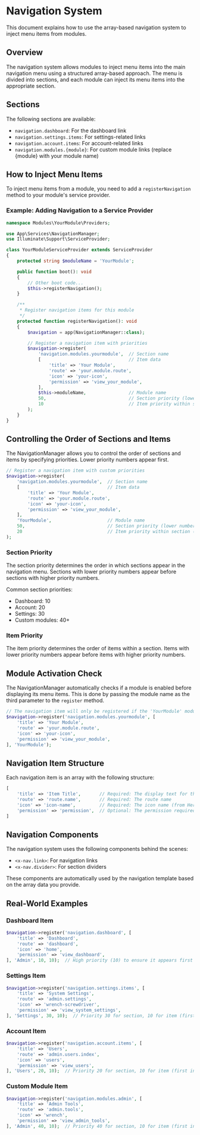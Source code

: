 # Navigation System

This document explains how to use the array-based navigation system to inject menu items from modules.

## Overview

The navigation system allows modules to inject menu items into the main navigation menu using a structured array-based approach. The menu is divided into sections, and each module can inject its menu items into the appropriate section.

## Sections

The following sections are available:

- `navigation.dashboard`: For the dashboard link
- `navigation.settings.items`: For settings-related links
- `navigation.account.items`: For account-related links
- `navigation.modules.{module}`: For custom module links (replace {module} with your module name)

## How to Inject Menu Items

To inject menu items from a module, you need to add a `registerNavigation` method to your module's service provider.

### Example: Adding Navigation to a Service Provider

```php
namespace Modules\YourModule\Providers;

use App\Services\NavigationManager;
use Illuminate\Support\ServiceProvider;

class YourModuleServiceProvider extends ServiceProvider
{
    protected string $moduleName = 'YourModule';

    public function boot(): void
    {
        // Other boot code...
        $this->registerNavigation();
    }

    /**
     * Register navigation items for this module
     */
    protected function registerNavigation(): void
    {
        $navigation = app(NavigationManager::class);

        // Register a navigation item with priorities
        $navigation->register(
            'navigation.modules.yourmodule',  // Section name
            [                                 // Item data
                'title' => 'Your Module',
                'route' => 'your.module.route',
                'icon' => 'your-icon',
                'permission' => 'view_your_module',
            ],
            $this->moduleName,                // Module name
            50,                               // Section priority (lower numbers appear first)
            10                                // Item priority within section (lower numbers appear first)
        );
    }
}
```

## Controlling the Order of Sections and Items

The NavigationManager allows you to control the order of sections and items by specifying priorities. Lower priority numbers appear first.

```php
// Register a navigation item with custom priorities
$navigation->register(
    'navigation.modules.yourmodule',  // Section name
    [                                 // Item data
        'title' => 'Your Module',
        'route' => 'your.module.route',
        'icon' => 'your-icon',
        'permission' => 'view_your_module',
    ],
    'YourModule',                     // Module name
    50,                               // Section priority (lower numbers appear first)
    20                                // Item priority within section (lower numbers appear first)
);
```

### Section Priority

The section priority determines the order in which sections appear in the navigation menu. Sections with lower priority numbers appear before sections with higher priority numbers.

Common section priorities:
- Dashboard: 10
- Account: 20
- Settings: 30
- Custom modules: 40+

### Item Priority

The item priority determines the order of items within a section. Items with lower priority numbers appear before items with higher priority numbers.

## Module Activation Check

The NavigationManager automatically checks if a module is enabled before displaying its menu items. This is done by passing the module name as the third parameter to the `register` method.

```php
// The navigation item will only be registered if the 'YourModule' module is enabled
$navigation->register('navigation.modules.yourmodule', [
    'title' => 'Your Module',
    'route' => 'your.module.route',
    'icon' => 'your-icon',
    'permission' => 'view_your_module',
], 'YourModule');
```

## Navigation Item Structure

Each navigation item is an array with the following structure:

```php
[
    'title' => 'Item Title',       // Required: The display text for the item
    'route' => 'route.name',       // Required: The route name
    'icon' => 'icon-name',         // Required: The icon name (from Heroicons)
    'permission' => 'permission',  // Optional: The permission required to see this item
]
```

## Navigation Components

The navigation system uses the following components behind the scenes:

- `<x-nav.link>`: For navigation links
- `<x-nav.divider>`: For section dividers

These components are automatically used by the navigation template based on the array data you provide.

## Real-World Examples

### Dashboard Item

```php
$navigation->register('navigation.dashboard', [
    'title' => 'Dashboard',
    'route' => 'dashboard',
    'icon' => 'home',
    'permission' => 'view_dashboard',
], 'Admin', 10, 10);  // High priority (10) to ensure it appears first
```

### Settings Item

```php
$navigation->register('navigation.settings.items', [
    'title' => 'System Settings',
    'route' => 'admin.settings',
    'icon' => 'wrench-screwdriver',
    'permission' => 'view_system_settings',
], 'Settings', 30, 10);  // Priority 30 for section, 10 for item (first in section)
```

### Account Item

```php
$navigation->register('navigation.account.items', [
    'title' => 'Users',
    'route' => 'admin.users.index',
    'icon' => 'users',
    'permission' => 'view_users',
], 'Users', 20, 10);  // Priority 20 for section, 10 for item (first in section)
```

### Custom Module Item

```php
$navigation->register('navigation.modules.admin', [
    'title' => 'Admin Tools',
    'route' => 'admin.tools',
    'icon' => 'wrench',
    'permission' => 'view_admin_tools',
], 'Admin', 40, 10);  // Priority 40 for section, 10 for item (first in section)
```

